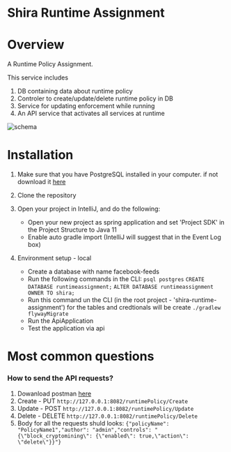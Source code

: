 # Shira Runtime Assignment
# Overview
A Runtime Policy Assignment.

This service includes
1. DB containing data about runtime policy
2. Controler to create/update/delete runtime policy in DB
3. Service for updating enforcement while running
4. An API service that activates all services at runtime
   
![schema](https://github.com/ShiraMinHahar/shira-runtime-assignment/assets/55111910/71892fce-1482-48f3-b3aa-3d888f83a5fa)

# Installation
1. Make sure that you have PostgreSQL installed in your computer. if not download it [here](https://www.postgresql.org/download/) 
2. Clone the repository
3. Open your project in IntelliJ, and do the following:
    * Open your new project as spring application and set 'Project SDK' in the Project Structure to Java 11
    * Enable auto gradle import (IntelliJ will suggest that in the Event Log box)
      
4. Environment setup - local
    * Create a database with name facebook-feeds
    * Run the following commands in the CLI:
      ```psql postgres```
      ```CREATE DATABASE runtimeassignment;```
      ```ALTER DATABASE runtimeassignment OWNER TO shira;```
    * Run this command un the CLI (in the root project - 'shira-runtime-assignment') for the tables and credtionals will be create
      ```./gradlew flywayMigrate```
    * Run the ApiApplication 
    * Test the application via api 


# Most common questions
### How to send the API requests?
1. Dowanload postman [here](https://www.postman.com/downloads/)
2. Create - PUT ```http://127.0.0.1:8082/runtimePolicy/Create```
3. Update - POST ```http://127.0.0.1:8082/runtimePolicy/Update```
4. Delete - DELETE ```http://127.0.0.1:8082/runtimePolicy/Delete```
5. Body for all the requests shuld looks:
```{"policyName": "PolicyName1","author": "admin","controls": "{\"block_cryptomining\": {\"enabled\": true,\"action\": \"delete\"}}"}```
